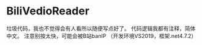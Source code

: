# BiliVedioReader
垃圾代码，我也不觉得会有人看所以随便写点好了。
代码逻辑我都有注释，简体中文。
注意别按太快，可能会被B站banIP
（开发环境VS2019，框架.net4.7.2）

